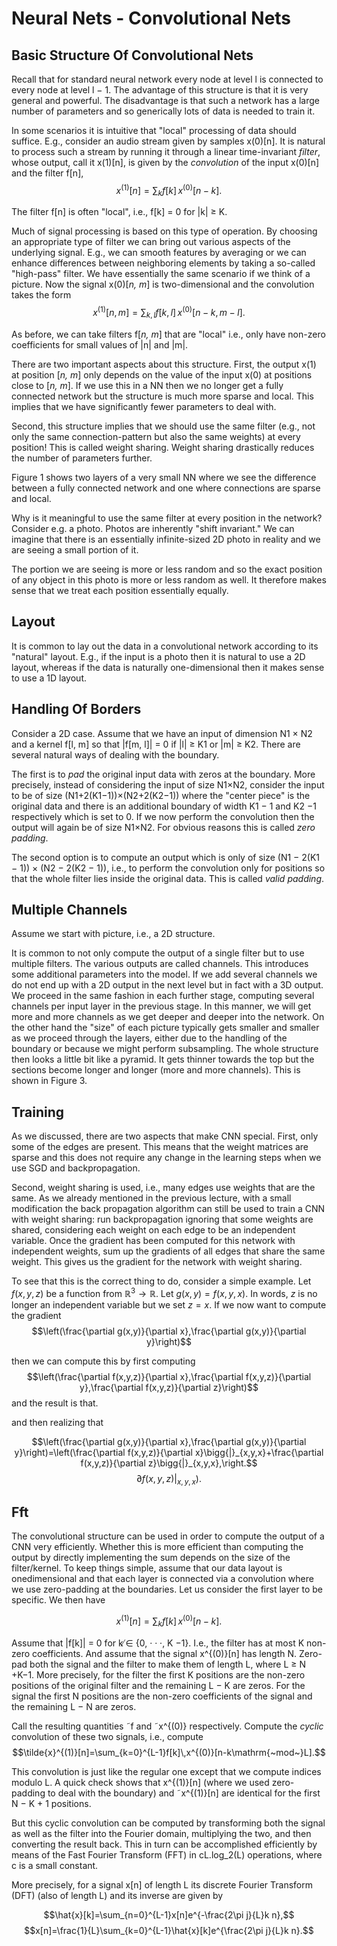 # Neural Nets - Convolutional Nets

## Basic Structure Of Convolutional Nets

Recall that for standard neural network every node at level l is connected to every node at level l − 1. The advantage of this structure is that it is very general and powerful. The disadvantage is that such a network has a large number of parameters and so generically lots of data is needed to train it.

In some scenarios it is intuitive that "local" processing of data should suffice. E.g., consider an audio stream given by samples x(0)[n]. It is natural to process such a stream by running it through a linear time-invariant *filter*, whose output, call it x(1)[n], is given by the *convolution* of the input x(0)[n] and the filter f[n],
$$x^{(1)}[n]=\sum_{k}f[k]\,x^{(0)}[n-k].$$

The filter f[n] is often "local", i.e., f[k] = 0 for |k| ≥ K.

Much of signal processing is based on this type of operation. By choosing an appropriate type of filter we can bring out various aspects of the underlying signal. E.g., we can smooth features by averaging or we can enhance differences between neighboring elements by taking a so-called "high-pass" filter. We have essentially the same scenario if we think of a picture. Now the signal x(0)[*n, m*] is two-dimensional and the convolution takes the form
$$x^{(1)}[n,m]=\sum_{k,l}f[k,l]\,x^{(0)}[n-k,m-l].$$

As before, we can take filters f[*n, m*] that are "local" i.e., only have non-zero coefficients for small values of |n| and |m|.

There are two important aspects about this structure. First, the output x(1) at position [*n, m*] only depends on the value of the input x(0) at positions close to [*n, m*]. If we use this in a NN then we no longer get a fully connected network but the structure is much more sparse and local. This implies that we have significantly fewer parameters to deal with.

Second, this structure implies that we should use the same filter (e.g., not only the same connection-pattern but also the same weights) at every position! This is called weight sharing. Weight sharing drastically reduces the number of parameters further. 

Figure 1 shows two layers of a very small NN where we see the difference between a fully connected network and one where connections are sparse and local. 

Why is it meaningful to use the same filter at every position in the network? Consider e.g. a photo. Photos are inherently "shift invariant." We can imagine that there is an essentially infinite-sized 2D photo in reality and we are seeing a small portion of it.

The portion we are seeing is more or less random and so the exact position of any object in this photo is more or less random as well. It therefore makes sense that we treat each position essentially equally.

## Layout

It is common to lay out the data in a convolutional network according to its "natural" layout. E.g., if the input is a photo then it is natural to use a 2D layout, whereas if the data is naturally one-dimensional then it makes sense to use a 1D layout.

## Handling Of Borders

Consider a 2D case. Assume that we have an input of dimension N1 × N2 and a kernel f[l, m] so that |f[m, l]| = 0 if |l| ≥ K1 or |m| ≥ K2. There are several natural ways of dealing with the boundary.

The first is to *pad* the original input data with zeros at the boundary. More precisely, instead of considering the input of size N1×N2, consider the input to be of size (N1+2(K1−1))×(N2+2(K2−1)) where the "center piece" is the original data and there is an additional boundary of width K1 − 1 and K2 −1 respectively which is set to 0. If we now perform the convolution then the output will again be of size N1×N2.
For obvious reasons this is called *zero padding*.

The second option is to compute an output which is only of size (N1 − 2(K1 − 1)) × (N2 − 2(K2 − 1)), i.e., to perform the convolution only for positions so that the whole filter lies inside the original data. This is called *valid padding*.


## Multiple Channels

Assume we start with picture, i.e., a 2D structure.

It is common to not only compute the output of a single filter but to use multiple filters. The various outputs are called channels. This introduces some additional parameters into the model. If we add several channels we do not end up with a 2D output in the next level but in fact with a 3D output. We proceed in the same fashion in each further stage, computing several channels per input layer in the previous stage. In this manner, we will get more and more channels as we get deeper and deeper into the network. On the other hand the "size" of each picture typically gets smaller and smaller as we proceed through the layers, either due to the handling of the boundary or because we might perform subsampling. The whole structure then looks a little bit like a pyramid. It gets thinner towards the top but the sections become longer and longer (more and more channels). This is shown in Figure 3.

## Training

As we discussed, there are two aspects that make CNN special. First, only some of the edges are present. This means that the weight matrices are sparse and this does not require any change in the learning steps when we use SGD and backpropagation. 

Second, weight sharing is used, i.e., many edges use weights that are the same. As we already mentioned in the previous lecture, with a small modification the back propagation algorithm can still be used to train a CNN with weight sharing: run backpropagation ignoring that some weights are shared, considering each weight on each edge to be an independent variable. Once the gradient has been computed for this network with independent weights, sum up the gradients of all edges that share the same weight. This gives us the gradient for the network with weight sharing.

To see that this is the correct thing to do, consider a simple example. Let $f(x,y,z)$ be a function from $\mathbb{R}^{3}\rightarrow\mathbb{R}$. Let $g(x,y)=f(x,y,x)$. In words, $z$ is no longer an independent variable but we set $z=x$. If we now want to compute the gradient
$$\left(\frac{\partial g(x,y)}{\partial x},\frac{\partial g(x,y)}{\partial y}\right)$$

then we can compute this by first computing $$\left(\frac{\partial f(x,y,z)}{\partial x},\frac{\partial f(x,y,z)}{\partial y},\frac{\partial f(x,y,z)}{\partial z}\right)$$ and the result is that. 

and then realizing that

$$\left(\frac{\partial g(x,y)}{\partial x},\frac{\partial g(x,y)}{\partial y}\right)=\left(\frac{\partial f(x,y,z)}{\partial x}\bigg{|}_{x,y,x}+\frac{\partial f(x,y,z)}{\partial z}\bigg{|}_{x,y,x},\right.$$ $$\left.\partial f(x,y,z)\right|_{x,y,x}).$$

## Fft

The convolutional structure can be used in order to compute the output of a CNN very efficiently. Whether this is more efficient than computing the output by directly implementing the sum depends on the size of the filter/kernel. To keep things simple, assume that our data layout is onedimensional and that each layer is connected via a convolution where we use zero-padding at the boundaries. Let us consider the first layer to be specific. We then have

$$x^{(1)}[n]=\sum_{k}f[k]\,x^{(0)}[n-k].$$

Assume that |f[k]| = 0 for k ̸∈ {0, · · ·, K −1}. I.e., the filter has at most K non-zero coefficients. And assume that the signal x^{(0)}[n] has length N. Zero-pad both the signal and the filter to make them of length L, where L ≥ N +K−1. More precisely, for the filter the first K positions are the non-zero positions of the original filter and the remaining L − K are zeros. For the signal the first N positions are the non-zero coefficients of the signal and the remaining L − N are zeros.

Call the resulting quantities ˜f and ˜x^{(0)} respectively. Compute the *cyclic* convolution of these two signals, i.e., compute
$$\tilde{x}^{(1)}[n]=\sum_{k=0}^{L-1}f[k]\,x^{(0)}[n-k\mathrm{~mod~}L].$$

This convolution is just like the regular one except that we compute indices modulo L. A quick check shows that x^{(1)}[n] (where we used zero-padding to deal with the boundary) and ˜x^{(1)}[n] are identical for the first N − K + 1 positions.

But this cyclic convolution can be computed by transforming both the signal as well as the filter into the Fourier domain, multiplying the two, and then converting the result back. This in turn can be accomplished efficiently by means of the Fast Fourier Transform (FFT) in cL.log_2(L) operations, where c is a small constant.

More precisely, for a signal x[n] of length L its discrete Fourier Transform (DFT) (also of length L) and its inverse are given by

$$\hat{x}[k]=\sum_{n=0}^{L-1}x[n]e^{-\frac{2\pi j}{L}k n},$$ $$x[n]=\frac{1}{L}\sum_{k=0}^{L-1}\hat{x}[k]e^{\frac{2\pi j}{L}k n}.$$